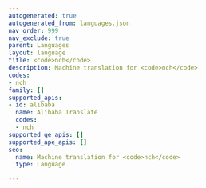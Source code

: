 ```yaml
---
autogenerated: true
autogenerated_from: languages.json
nav_order: 999
nav_exclude: true
parent: Languages
layout: language
title: <code>nch</code>
description: Machine translation for <code>nch</code>
codes:
- nch
family: []
supported_apis:
- id: alibaba
  name: Alibaba Translate
  codes:
  - nch
supported_qe_apis: []
supported_ape_apis: []
seo:
  name: Machine translation for <code>nch</code>
  type: Language

---
```


